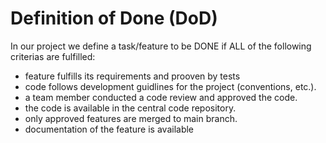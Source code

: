 # Definition of Done (DoD)

In our project we define a task/feature to be DONE if ALL of the following criterias are fulfilled:

* feature fulfills its requirements and prooven by tests
* code follows development guidlines for the project (conventions, etc.).
* a team member conducted a code review and approved the code.
* the code is available in the central code repository.
* only approved features are merged to main branch.
* documentation of the feature is available
